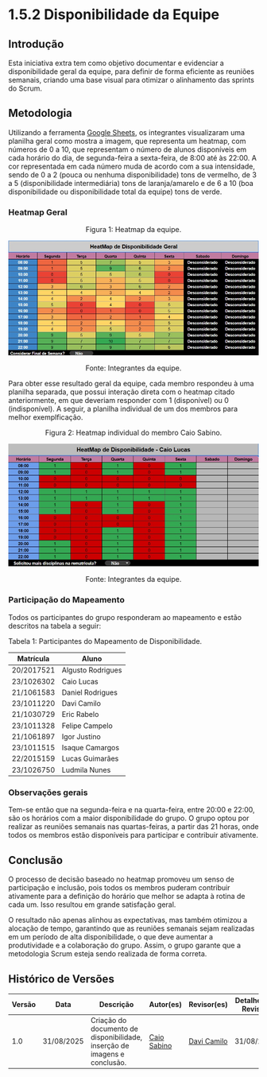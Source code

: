 <style>
.markdown-section table {
    justify-items: center;
}

.markdown-section img{
    max-height: 300px;
    display: flex;
    justify-self: center;
}
</style>

# 1.5.2 Disponibilidade da Equipe

## Introdução

Esta iniciativa extra tem como objetivo documentar e evidenciar a disponibilidade geral da equipe, para definir de forma eficiente as reuniões semanais, criando uma base visual para otimizar o alinhamento das sprints do Scrum.

## Metodologia

Utilizando a ferramenta [Google Sheets](https://docs.google.com/spreadsheets), os integrantes visualizaram uma planilha geral como mostra a imagem, que representa um heatmap, com números de 0 a 10, que representam o número de alunos disponíveis em cada horário do dia, de segunda-feira a sexta-feira, de 8:00 até às 22:00. A cor representada em cada número muda de acordo com a sua intensidade, sendo de 0 a 2 (pouca ou nenhuma disponibilidade) tons de vermelho, de 3 a 5 (disponibilidade intermediária) tons de laranja/amarelo e de 6 a 10 (boa disponibilidade ou disponibilidade total da equipe) tons de verde.

### Heatmap Geral

<p align="center" style="font-size: 12;">
Figura 1: Heatmap da equipe.
</p>

![Heatmap Geral](/../assets/extra/DisponibilidadeEquipe-heatmap-geral.jpg)

<p align="center" style="font-size: 12;">
Fonte: Integrantes da equipe.
</p>

Para obter esse resultado geral da equipe, cada membro respondeu à uma planilha separada, que possui interação direta com o heatmap citado anteriormente, em que deveriam responder com 1 (disponível) ou 0 (indisponível). A seguir, a planilha individual de um dos membros para melhor
exemplficação.

<p align="center" style="font-size: 12;">
Figura 2: Heatmap individual do membro Caio Sabino.
</p>

![Heatmap Individual](/../assets/extra/DisponibilidadeIndividual.jpg)

<p align="center" style="font-size: 12;">
Fonte: Integrantes da equipe.
</p>

### Participação do Mapeamento

Todos os participantes do grupo responderam ao mapeamento e estão descritos na tabela a seguir:

<p align="center" style="font-size: 12;"> 

Tabela 1: Participantes do Mapeamento de Disponibilidade.
</p>

| Matrícula   | Aluno             |
| ----------- | ----------------- |
| 20/2017521  | Algusto Rodrigues |
| 23/1026302  | Caio Lucas        |
| 21/1061583  | Daniel Rodrigues  |
| 23/1011220  | Davi Camilo       |
| 21/1030729  | Eric Rabelo       |
| 23/1011328  | Felipe Campelo    |       
| 21/1061897  | Igor Justino      |
| 23/1011515  | Isaque Camargos   |
| 22/2015159  | Lucas Guimarães   |
| 23/1026750  | Ludmila Nunes     |

### Observações gerais

Tem-se então que na segunda-feira e na quarta-feira, entre 20:00 e 22:00, são os horários com a maior disponibilidade do grupo. O grupo optou por realizar as reuniões semanais nas quartas-feiras, a partir das 21 horas, onde todos os membros estão disponíveis para participar e contribuir ativamente.

## Conclusão

O processo de decisão baseado no heatmap promoveu um senso de participação e inclusão, pois todos os membros puderam contribuir ativamente para a definição do horário que melhor se adapta à rotina de cada um. Isso resultou em grande satisfação geral.

O resultado não apenas alinhou as expectativas, mas também otimizou a alocação de tempo, garantindo que as reuniões semanais sejam realizadas em um período de alta disponibilidade, o que deve aumentar a produtividade e a colaboração do grupo. Assim, o grupo garante que a metodologia Scrum esteja sendo realizada de forma correta.



## Histórico de Versões
| Versão | Data | Descrição | Autor(es) | Revisor(es) | Detalhes da Revisão |
| -- | -- | -- | -- | -- | -- |
| 1.0 | 31/08/2025 | Criação do documento de disponibilidade, inserção de imagens e conclusão. | [Caio Sabino](https://github.com/caiomsabino) | [Davi Camilo](https://github.com/Davicamilo23) | 31/08/2025 |